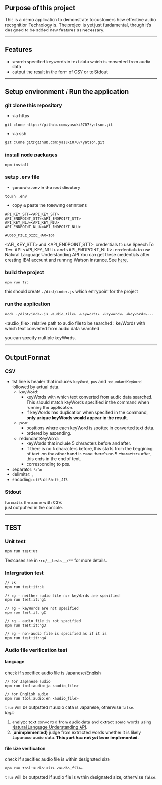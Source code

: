 ## Purpose of this project
This is a demo application to demonstrate to customers how effective audio recognition Technology is.
The project is yet just fundamental, though it's designed to be added new features as necessary.

---

## Features
- search specified keywords in text data which is converted from audio data
- output the result in the form of CSV or to Stdout

---

## Setup environment / Run the application
### git clone this repository
- via https
```
git clone https://github.com/yasuki0707/yatson.git
```
- via ssh
```
git clone git@github.com:yasuki0707/yatson.git
```

### install node packages
```
npm install
```

### setup .env file
- generate .env in the root directory
```
touch .env
```
- copy & paste the following definitions
```
API_KEY_STT=<API_KEY_STT>
API_ENDPOINT_STT=<API_ENDPOINT_STT>
API_KEY_NLU=<API_KEY_NLU>
API_ENDPOINT_NLU=<API_ENDPOINT_NLU>

AUDIO_FILE_SIZE_MAX=100
```
<API_KEY_STT> and <API_ENDPOINT_STT>: credentials to use Speech To Text API
<API_KEY_NLU> and <API_ENDPOINT_NLU>: credentials to use Natural Language Understanding API
You can get these credentials after creating IBM account and running Watson instance. See [here](https://cloud.ibm.com/registration?target=/developer/watson&cm_sp=WatsonPlatform-WatsonServices-_-OnPageNavLink-IBMWatson_SDKs-_-Node).

### build the project
```
npm run tsc
```
this should create `./dist/index.js` which entrypoint for the project

### run the application
```
node ./dist/index.js <audio_file> <keyword1> <keyword2> <keyword3>...
```
<audio_file>: relative path to audio file to be searched
<keywordx>: keyWords with which text converted from audio data searched 

you can specify multiple keyWords.

---

## Output Format
### CSV
- 1st line is header that includes `keyWord`, `pos` and `redundantKeyWord` followed by actual data.
  - keyWord: 
    - keyWords with which text converted from audio data searched. This should match keyWords specified in the command when running the application.
    - if keyWords has duplication when specified in the command, **only unique keyWords would appear in the result**.
  - pos:
    - positions where each keyWord is spotted in converted text data.
    - ordered by ascending.
  - redundantKeyWord:
    - keyWords that include 5 characters before and after.
    - if there is no 5 characters before, this starts from the beggining of text, on the other hand in case there's no 5 characters after, this ends in the end of text.
    - corresponding to pos.
- separator: `\r\n`
- delimiter: `,`
- encoding: `utf8` or `Shift_JIS`

### Stdout
format is the same with CSV.  
just outputted in the console.

---

## TEST
### Unit test
```
npm run test:ut
```
Testcases are in `src/__tests__/**` for more details.

### Intergration test
```
// ok
npm run test:it:ok

// ng - neither audio file nor keyWords are specified
npm run test:it:ng1

// ng - keyWords are not specified
npm run test:it:ng2

// ng - audio file is not specified
npm run test:it:ng3

// ng - non-audio file is specified as if it is
npm run test:it:ng4
```

### Audio file verification test
#### language  
check if specified audio file is Japanese/English  
```
// for Japanese audio
npm run tool:audio:ja <audio_file>

// for English audio
npm run tool:audio:en <audio_file>
```
`true` will be outputted if audio data is Japanese, otherwise `false`.  
*logic*
1. analyze text converted from audio data and extract some words using [Natural Language Understanding API](https://cloud.ibm.com/docs/services/natural-language-understanding/getting-started.html).
2. **(unimplemented)** judge from extracted words whether it is likely Japanese audio data. **This part has not yet been implemented**.

#### file size verification  
check if specified audio file is within designated size
```
npm run tool:audio:size <audio_file>
```
`true` will be outputted if audio file is within designated size, otherwise `false`.  